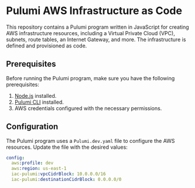 # Pulumi AWS Infrastructure as Code

This repository contains a Pulumi program written in JavaScript for creating AWS infrastructure resources, including a Virtual Private Cloud (VPC), subnets, route tables, an Internet Gateway, and more. The infrastructure is defined and provisioned as code.

## Prerequisites

Before running the Pulumi program, make sure you have the following prerequisites:

1. [Node.js](https://nodejs.org/) installed.
2. [Pulumi CLI](https://www.pulumi.com/docs/get-started/install/) installed.
3. AWS credentials configured with the necessary permissions.

## Configuration

The Pulumi program uses a `Pulumi.dev.yaml` file to configure the AWS resources. Update the file with the desired values:

```yaml
config:
  aws:profile: dev
  aws:region: us-east-1
  iac-pulumi:vpcCidrBlock: 10.0.0.0/16
  iac-pulumi:destinationCidrBlock: 0.0.0.0/0
